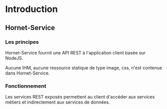# Introduction
## Hornet-Service

### Les principes

Hornet-Service fournit une API REST à l'application client basée sur NodeJS.

Aucune IHM, aucune ressource statique de type image, css, n'est contenue dans Hornet-Service.

### Fonctionnement

Les services REST exposés permettent au client d'accéder aux services métiers et indirectement aux services de données.